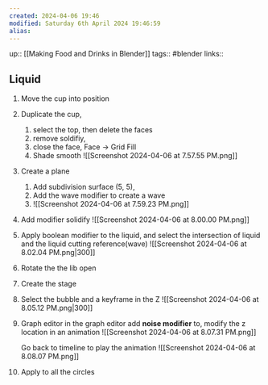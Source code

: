 ```yaml
---
created: 2024-04-06 19:46
modified: Saturday 6th April 2024 19:46:59
alias:
---
```

up::  [[Making Food and Drinks in Blender]]
tags::  #blender
links::
## Liquid


1. Move the cup into position
2. Duplicate the cup,
	1. select the top, then delete the faces
	2. remove soldifiy,
	3. close the face, Face -> Grid Fill
	4. Shade smooth
		![[Screenshot 2024-04-06 at 7.57.55 PM.png]]

4. Create a plane
	1. Add subdivision surface (5, 5),
	2. Add the wave modifier to create a wave
	3. ![[Screenshot 2024-04-06 at 7.59.23 PM.png]]
5. Add modifier solidify
		![[Screenshot 2024-04-06 at 8.00.00 PM.png]]
6. Apply boolean modifier to the liquid, and select the intersection of liquid and the liquid cutting reference(wave)
![[Screenshot 2024-04-06 at 8.02.04 PM.png|300]]
7. Rotate the the lib open
8. Create the stage
9. Select the bubble and a keyframe in the Z
		![[Screenshot 2024-04-06 at 8.05.12 PM.png|300]]
1. Graph editor
	 in the graph editor add **noise modifier** to, modify the z location in an animation
	![[Screenshot 2024-04-06 at 8.07.31 PM.png]]

	Go back to timeline to play the animation
	![[Screenshot 2024-04-06 at 8.08.07 PM.png]]
2. Apply to all the circles
